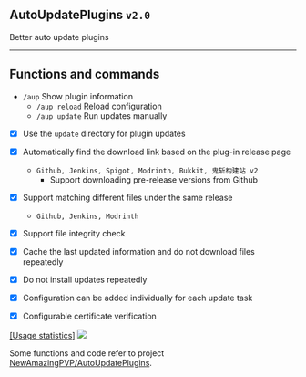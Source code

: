## AutoUpdatePlugins `v2.0`
Better auto update plugins

---

## Functions and commands
- `/aup` Show plugin information
    - `/aup reload` Reload configuration
    - `/aup update` Run updates manually


- [x] Use the `update` directory for plugin updates
- [x] Automatically find the download link based on the plug-in release page
    - `Github, Jenkins, Spigot, Modrinth, Bukkit, 鬼斩构建站 v2`
        - Support downloading pre-release versions from Github
- [x] Support matching different files under the same release
    - `Github, Jenkins, Modrinth`
- [x] Support file integrity check
- [x] Cache the last updated information and do not download files repeatedly
- [x] Do not install updates repeatedly
- [x] Configuration can be added individually for each update task
- [x] Configurable certificate verification


[[Usage statistics]](https://bstats.org/plugin/bukkit/ApliNi-AutoUpdatePlugins/20629)
<a href="https://bstats.org/plugin/bukkit/ApliNi-AutoUpdatePlugins/20629">![](https://bstats.org/signatures/bukkit/ApliNi-AutoUpdatePlugins.svg)</a>

Some functions and code refer to project [NewAmazingPVP/AutoUpdatePlugins](https://github.com/NewAmazingPVP/AutoUpdatePlugins).
